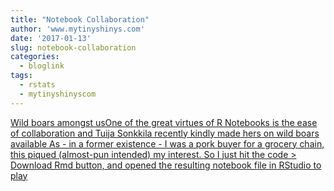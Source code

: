 ```yaml
---
title: "Notebook Collaboration"
author: 'www.mytinyshinys.com'
date: '2017-01-13'
slug: notebook-collaboration
categories:
  - bloglink
tags:
  - rstats
  - mytinyshinyscom
---
```


[Wild boars amongst usOne of the great virtues of R Notebooks is the ease of collaboration and Tuija Sonkkila recently kindly made hers on wild boars available As - in a former existence - I was a pork buyer for a grocery chain, this piqued (almost-pun intended) my interest. So I just hit the code > Download Rmd button, and opened the resulting notebook file in RStudio to play<i class="fas fa-external-link-alt"></i>](https://www.mytinyshinys.com/2017/01/13/notebook-collaboration/)

